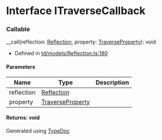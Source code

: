 # Interface ITraverseCallback


### Callable
__call(reflection: [Reflection](../classes/td.models.reflection.md), property: [TraverseProperty](../enums/td.models.traverseproperty.md)): void
  
* Defined in [td/models/Reflection.ts:180](https://github.com/kimamula/typedoc/blob/HEAD/src/td/models/Reflection.ts#L180)


#### Parameters

| Name | Type | Description |
| ---- | ---- | ---- |
| reflection | [Reflection](../classes/td.models.reflection.md)|  |
| property | [TraverseProperty](../enums/td.models.traverseproperty.md)|  |

#### Returns: void



Generated using [TypeDoc](http://typedoc.io)
